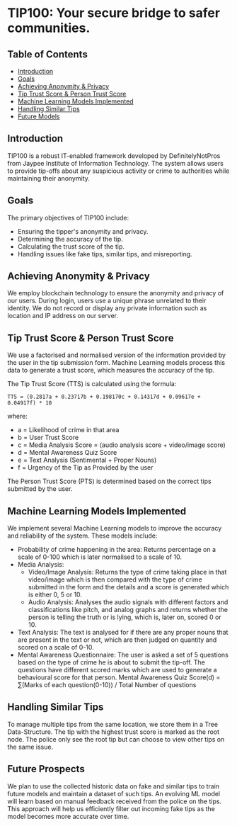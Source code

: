 # TIP100: Your secure bridge to safer communities.

## Table of Contents
- [Introduction](#introduction)
- [Goals](#goals)
- [Achieving Anonymity & Privacy](#achieving-anonymity--privacy)
- [Tip Trust Score & Person Trust Score](#tip-trust-score--person-trust-score)
- [Machine Learning Models Implemented](#machine-learning-models-implemented)
- [Handling Similar Tips](#handling-similar-tips)
- [Future Models](#future-models)

## Introduction
TIP100 is a robust IT-enabled framework developed by DefinitelyNotPros from Jaypee Institute of Information Technology. The system allows users to provide tip-offs about any suspicious activity or crime to authorities while maintaining their anonymity.

## Goals
The primary objectives of TIP100 include:
- Ensuring the tipper's anonymity and privacy.
- Determining the accuracy of the tip.
- Calculating the trust score of the tip.
- Handling issues like fake tips, similar tips, and misreporting.

## Achieving Anonymity & Privacy
We employ blockchain technology to ensure the anonymity and privacy of our users. During login, users use a unique phrase unrelated to their identity. We do not record or display any private information such as location and IP address on our server.

## Tip Trust Score & Person Trust Score
We use a factorised and normalised version of the information provided by the user in the tip submission form. Machine Learning models process this data to generate a trust score, which measures the accuracy of the tip. 

The Tip Trust Score (TTS) is calculated using the formula:

    TTS = (0.2817a + 0.23717b + 0.198170c + 0.14317d + 0.09617e + 0.04917f) * 10

where:
- a = Likelihood of crime in that area
- b = User Trust Score
- c = Media Analysis Score = (audio analysis score + video/image score)
- d = Mental Awareness Quiz Score
- e = Text Analysis (Sentimental + Proper Nouns)
- f = Urgency of the Tip as Provided by the user

The Person Trust Score (PTS) is determined based on the correct tips submitted by the user.

## Machine Learning Models Implemented
We implement several Machine Learning models to improve the accuracy and reliability of the system. These models include:
- Probability of crime happening in the area: Returns percentage on a scale of 0-100 which is later normalised to a scale of 10.
- Media Analysis: 
    - Video/Image Analysis: Returns the type of crime taking place in that video/image which is then compared with the type of crime submitted in the form and the details and a score is generated which is either 0, 5 or 10.
    - Audio Analysis: Analyses the audio signals with different factors and classifications like pitch, and analog graphs and returns whether the person is telling the truth or is lying, which is, later on, scored 0 or 10.
- Text Analysis: The text is analysed for if there are any proper nouns that are present in the text or not, which are then judged on quantity and scored on a scale of 0-10.
- Mental Awareness Questionnaire: The user is asked a set of 5 questions based on the type of crime he is about to submit the tip-off. The questions have different scored marks which are used to generate a behavioural score for that person. Mental Awareness Quiz Score(d) = ∑(Marks of each question(0-10)) / Total Number of questions

## Handling Similar Tips
To manage multiple tips from the same location, we store them in a Tree Data-Structure. The tip with the highest trust score is marked as the root node. The police only see the root tip but can choose to view other tips on the same issue.

## Future Prospects
We plan to use the collected historic data on fake and similar tips to train future models and maintain a dataset of such tips. An evolving ML model will learn based on manual feedback received from the police on the tips. This approach will help us efficiently filter out incoming fake tips as the model becomes more accurate over time.
